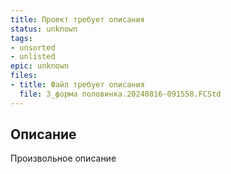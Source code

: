 ```yaml
---
title: Проект требует описания
status: unknown
tags:
- unsorted
- unlisted
epic: unknown
files:
- title: Файл требует описания
  file: 3_форма половинка.20240816-091558.FCStd
---
```



## Описание

Произвольное описание